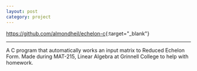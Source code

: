 ```yaml
---
layout: post
category: project
---
```


<https://github.com/almondheil/echelon-c>{:target="_blank"}

---

A C program that automatically works an input matrix to Reduced Echelon Form. Made during MAT-215, Linear Algebra at Grinnell College to help with homework.